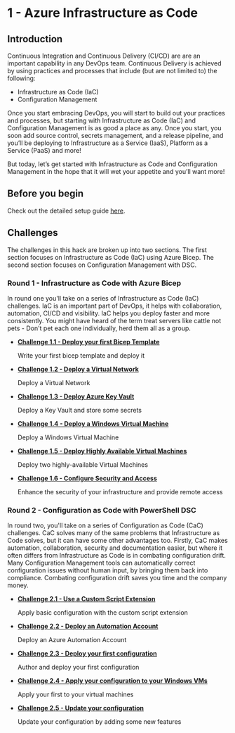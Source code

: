 # 1 - Azure Infrastructure as Code

## Introduction

Continuous Integration and Continuous Delivery (CI/CD) are are an important capability in any DevOps team. Continuous Delivery is achieved by using practices and processes that include (but are not limited to) the following:

* Infrastructure as Code (IaC)
* Configuration Management

Once you start embracing DevOps, you will start to build out your practices and processes, but starting with Infrastructure as Code (IaC) and Configuration Management is as good a place as any. Once you start, you soon add source control, secrets management, and a release pipeline, and you’ll be deploying to Infrastructure as a Service (IaaS), Platform as a Service (PaaS) and more!

But today, let’s get started with Infrastructure as Code and Configuration Management in the hope that it will wet your appetite and you’ll want more!


## Before you begin

Check out the detailed setup guide [here](Setup/readme.md).

## Challenges

The challenges in this hack are broken up into two sections. The first section focuses on Infrastructure as Code (IaC) using Azure Bicep. The second section focuses on Configuration Management with DSC.

### Round 1 - Infrastructure as Code with Azure Bicep

In round one you'll take on a series of Infrastructure as Code (IaC) challenges. IaC is an important part of DevOps, it helps with collaboration, automation, CI/CD and visibility. IaC helps you deploy faster and more consistently. You might have heard of the term treat servers like cattle not pets - Don't pet each one individually, herd them all as a group.

* [**Challenge 1.1 - Deploy your first Bicep Template**](Challenges/1.1/readme.md)

    Write your first bicep template and deploy it

* [**Challenge 1.2 - Deploy a Virtual Network**](Challenges/1.2/readme.md)
    
    Deploy a Virtual Network

* [**Challenge 1.3 - Deploy Azure Key Vault**](Challenges/1.3/readme.md)
    
    Deploy a Key Vault and store some secrets

* [**Challenge 1.4 - Deploy a Windows Virtual Machine**](Challenges/1.4/readme.md)
    
    Deploy a Windows Virtual Machine

* [**Challenge 1.5 - Deploy Highly Available Virtual Machines**](Challenges/1.5/readme.md)

    Deploy two highly-available Virtual Machines

* [**Challenge 1.6 - Configure Security and Access**](Challenges/1.6/readme.md)
   
    Enhance the security of your infrastructure and provide remote access

### Round 2 - Configuration as Code with PowerShell DSC

In round two, you'll take on a series of Configuration as Code (CaC) challenges. CaC solves many of the same problems that Infrastructure as Code solves, but it can have some other advantages too. Firstly, CaC makes automation, collaboration, security and documentation easier, but where it often differs from Infrastructure as Code is in combating configuration drift. Many Configuration Management tools can automatically correct configuration issues without human input, by bringing them back into compliance. Combating configuration drift saves you time and the company money.

* [**Challenge 2.1 - Use a Custom Script Extension**](Challenges/2.1/readme.md)

    Apply basic configuration with the custom script extension

* [**Challenge 2.2 - Deploy an Automation Account**](Challenges/2.2/readme.md)

    Deploy an Azure Automation Account

* [**Challenge 2.3 - Deploy your first configuration**](Challenges/2.3/readme.md)

    Author and deploy your first configuration

* [**Challenge 2.4 - Apply your configuration to your Windows VMs**](Challenges/2.4/readme.md)

    Apply your first to your virtual machines

* [**Challenge 2.5 - Update your configuration**](Challenges/2.4/readme.md)

    Update your configuration by adding some new features
